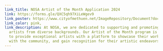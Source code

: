 ```yaml
---
link_title: NOSA Artist of the Month Application 2024
link: https://forms.gle/QXC5qh97XiLeWgev9
link_poster: https://www.cityofmethuen.net/ImageRepository/Document?documentId=829
link_color: pink,
link_description: At NOSA, we are dedicated to supporting and promoting talented
  artists from diverse backgrounds. Our Artist of the Month program is designed
  to provide exceptional artists with a platform to showcase their work, engage
  with the community, and gain recognition for their artistic endeavors.
---
```

